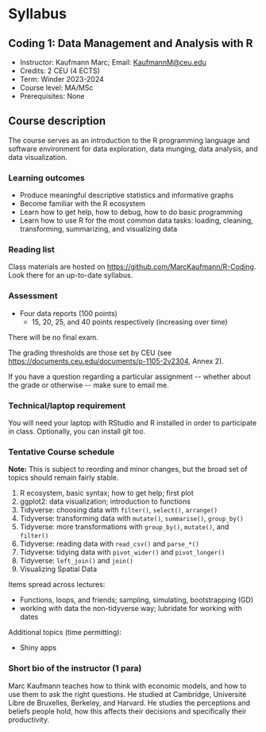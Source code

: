 # Syllabus

## Coding 1: Data Management and Analysis with R

- Instructor: Kaufmann Marc; Email: KaufmannM@ceu.edu
- Credits: 2 CEU (4 ECTS) 
- Term: Winder 2023-2024
- Course level:  MA/MSc
- Prerequisites: None

## Course description

The course serves as an introduction to the R programming language and software environment for data exploration, data munging, data analysis, and data visualization. 

### Learning outcomes

- Produce meaningful descriptive statistics and informative graphs
- Become familiar with the R ecosystem 
- Learn how to get help, how to debug, how to do basic programming
- Learn how to use R for the most common data tasks: loading, cleaning, transforming, summarizing, and visualizing data

### Reading list

Class materials are hosted on https://github.com/MarcKaufmann/R-Coding. Look there for an up-to-date syllabus.

### Assessment 

- Four data reports (100 points)
  - 15, 20, 25, and 40 points respectively (increasing over time)

There will be no final exam. 

The grading thresholds are those set by CEU (see https://documents.ceu.edu/documents/p-1105-2v2304, Annex 2).

If you have a question regarding a particular assignment -- whether about the grade or otherwise -- make sure to email me.

### Technical/laptop requirement

You will need your laptop with RStudio and R installed in order to participate in class. Optionally, you can install git too.

### Tentative Course schedule 

**Note:** This is subject to reording and minor changes, but the broad set of topics should remain fairly stable.

1. R ecosystem, basic syntax; how to get help; first plot
1. ggplot2: data visualization; introduction to functions
1. Tidyverse: choosing data with `filter()`, `select()`, `arrange()`
1. Tidyverse: transforming data with `mutate()`, `summarise()`, `group_by()`
1. Tidyverse: more transformations with `group_by()`, `mutate()`, and `filter()`
1. Tidyverse: reading data with `read_csv()` and `parse_*()`
1. Tidyverse: tidying data with `pivot_wider()` and `pivot_longer()`
1. Tidyverse: `left_join()` and `join()`
1. Visualizing Spatial Data

Items spread across lectures:

* Functions, loops, and friends; sampling, simulating, bootstrapping (GD)
* working with data the non-tidyverse way; lubridate for working with dates

Additional topics (time permitting):

* Shiny apps


### Short bio of the instructor (1 para)

Marc Kaufmann teaches how to think with economic models, and how to use them to ask the right questions. He studied at Cambridge, Université Libre de Bruxelles, Berkeley, and Harvard. He studies the perceptions and beliefs people hold, how this affects their decisions and specifically their productivity.
